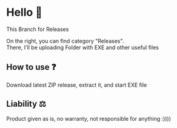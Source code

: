 # Hello 👋

This Branch for Releases

On the right, you can find category "Releases".  
There, I'll be uploading Folder with EXE and other useful files

## How to use ❓
Download latest ZIP release, extract it, and start EXE file


## Liability ⚖️
Product given as is, no warranty, not responsible for anything :))))
